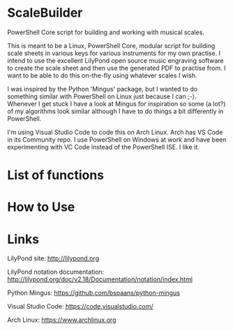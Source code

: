 # ScaleBuilder
PowerShell Core script for building and working with musical scales.

This is meant to be a Linux, PowerShell Core, modular script for building scale sheets in various keys for various instruments for my own practise. I intend to use the excellent LilyPond open source music engraving software to create the scale sheet and then use the generated PDF to practise from. I want to be able to do this on-the-fly using whatever scales I wish.

I was inspired by the Python 'Mingus' package, but I wanted to do something similar with PowerShell on Linux just because I can ;-). Whenever I get stuck I have a look at Mingus for inspiration so some (a lot?) of my algorithms look similar although I have to do things a bit differently in PowerShell.

I'm using Visual Studio Code to code this on Arch Linux. Arch has VS Code in its Community repo. I use PowerShell on Windows at work and have been experimenting with VC Code instead of the PowerShell ISE. I like it.

# List of functions

# How to Use

# Links
LilyPond site: http://lilypond.org

LilyPond notation documentation: http://lilypond.org/doc/v2.18/Documentation/notation/index.html

Python Mingus: https://github.com/bspaans/python-mingus

Visual Studio Code: https://code.visualstudio.com/

Arch Linux: https://www.archlinux.org